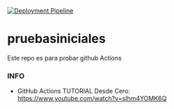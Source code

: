 [![Deployment Pipeline](https://github.com/pdpobjetos/pruebasiniciales/actions/workflows/pipeline.yaml/badge.svg)](https://github.com/pdpobjetos/pruebasiniciales/actions/workflows/pipeline.yaml)

# pruebasiniciales

Este repo es para probar github Actions

### INFO

- GitHub Actions TUTORIAL Desde Cero:  https://www.youtube.com/watch?v=sIhm4YOMK6Q